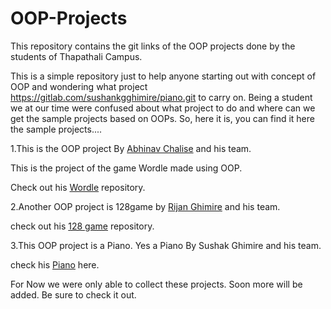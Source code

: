 # OOP-Projects
This repository  contains the git links of the OOP projects done by the students of Thapathali Campus.

This is a simple repository just to help anyone starting out with concept of OOP and wondering what project https://gitlab.com/sushankgghimire/piano.git
to carry on. 
Being a student we at our time were confused about what project to do and where can we get the sample projects 
based on OOPs. 
So, here it is, you can find it here the sample projects....


1.This is the OOP project By [Abhinav Chalise](https://github.com/AC17dollars) and his team.

This is the project of the game Wordle made using OOP.

Check out his [Wordle](https://github.com/AC17dollars/cpp-wordle-clone.git) repository.


2.Another OOP project is 128game by [Rijan Ghimire](https://github.com/rijan7ghimire) and his team.

check out his [128 game](https://github.com/rijan7ghimire/128game) repository.

3.This OOP project is a Piano. Yes a Piano By Sushak Ghimire and his team.

check his [Piano](https://gitlab.com/sushankgghimire/piano.git) here.



For Now we were only able to collect these projects. 
Soon more will be added.
Be sure to check it out.





